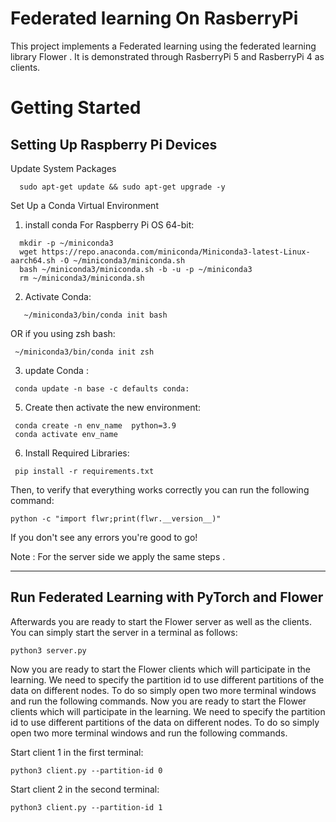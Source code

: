 # Federated learning On RasberryPi     
This project implements a Federated learning using the federated learning library Flower . It is demonstrated through RasberryPi 5 and RasberryPi 4 as clients.
# Getting Started
## Setting Up Raspberry Pi Devices
 Update System Packages
  ```shell
    sudo apt-get update && sudo apt-get upgrade -y
 ```
 Set Up a Conda Virtual Environment
   1. install conda For Raspberry Pi OS 64-bit:
  ```shell
    mkdir -p ~/miniconda3
    wget https://repo.anaconda.com/miniconda/Miniconda3-latest-Linux-aarch64.sh -O ~/miniconda3/miniconda.sh
    bash ~/miniconda3/miniconda.sh -b -u -p ~/miniconda3
    rm ~/miniconda3/miniconda.sh  
 ```
  2. Activate Conda:
 ```shell
    ~/miniconda3/bin/conda init bash 
 ```
  OR if you using zsh bash:
  
  ```shell
   ~/miniconda3/bin/conda init zsh 
 ```
  3. update Conda :
  ```shell
   conda update -n base -c defaults conda:
  ```
  5. Create then activate the new environment:
  ```shell 
   conda create -n env_name  python=3.9
   conda activate env_name
 ```
 6. Install Required Libraries:
  ```shell
   pip install -r requirements.txt
 ```
Then, to verify that everything works correctly you can run the following command:

```shell
python -c "import flwr;print(flwr.__version__)"
```

If you don't see any errors you're good to go!

Note : For the server side we apply the same steps .

______________________________________________________________________
## Run Federated Learning with PyTorch and Flower

Afterwards you are ready to start the Flower server as well as the clients. You can simply start the server in a terminal as follows:

```shell
python3 server.py
```
Now you are ready to start the Flower clients which will participate in the learning. We need to specify the partition id to
use different partitions of the data on different nodes.  To do so simply open two more terminal windows and run the
following commands.
Now you are ready to start the Flower clients which will participate in the learning. We need to specify the partition id to
use different partitions of the data on different nodes.  To do so simply open two more terminal windows and run the
following commands.

Start client 1 in the first terminal:

```shell
python3 client.py --partition-id 0
```

Start client 2 in the second terminal:

```shell
python3 client.py --partition-id 1
```


